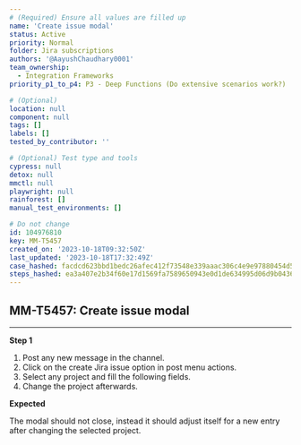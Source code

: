 ```yaml
---
# (Required) Ensure all values are filled up
name: 'Create issue modal'
status: Active
priority: Normal
folder: Jira subscriptions
authors: '@AayushChaudhary0001'
team_ownership:
  - Integration Frameworks
priority_p1_to_p4: P3 - Deep Functions (Do extensive scenarios work?)

# (Optional)
location: null
component: null
tags: []
labels: []
tested_by_contributor: ''

# (Optional) Test type and tools
cypress: null
detox: null
mmctl: null
playwright: null
rainforest: []
manual_test_environments: []

# Do not change
id: 104976810
key: MM-T5457
created_on: '2023-10-18T09:32:50Z'
last_updated: '2023-10-18T17:32:49Z'
case_hashed: facdcd623bbd1bedc26afec412f73548e339aaac306c4e9e97880454d5b000876fa45c4c5bc10980e3fe64a3856e4b55
steps_hashed: ea3a407e2b34f60e17d1569fa7589650943e0d1de634995d06d9b04364d3f004b78d091696134b2244eb28a4489e2113
---
```


<!-- (Auto-generated) Based on frontmatter's "key" and "name" -->

## MM-T5457: Create issue modal

---

**Step 1**

1. Post any new message in the channel.
2. Click on the create Jira issue option in post menu actions.
3. Select any project and fill the following fields.
4. Change the project afterwards.

**Expected**

The modal should not close, instead it should adjust itself for a new entry after changing the selected project.
